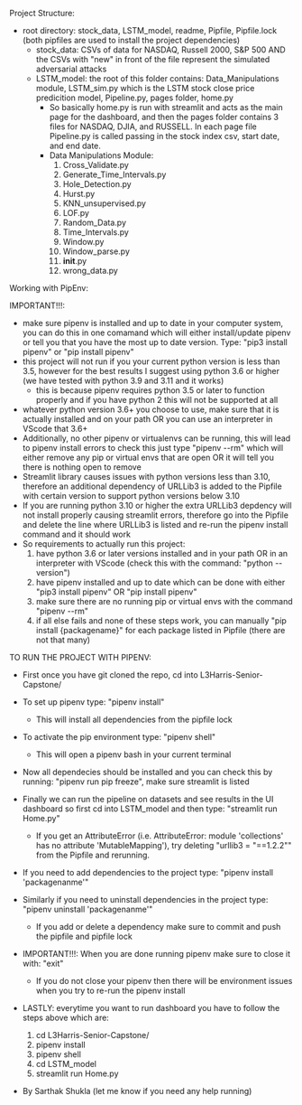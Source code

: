 Project Structure: 
- root directory: stock_data, LSTM_model, readme, Pipfile, Pipfile.lock (both pipfiles are used to install the project dependencies)
  - stock_data: CSVs of data for NASDAQ, Russell 2000, S&P 500 AND the CSVs with "new" in front of the file represent the simulated adversarial attacks
  - LSTM_model: the root of this folder contains: Data_Manipulations module, LSTM_sim.py which is the LSTM stock close price predicition model,                 Pipeline.py, pages folder, home.py
    - So basically home.py is run with streamlit and acts as the main page for the dashboard, and then the pages folder contains 3 files for NASDAQ, DJIA,       and RUSSELL. In each page file Pipeline.py is called passing in the stock index csv, start date, and end date. 
    - Data Manipulations Module:
      1) Cross_Validate.py 
      2) Generate_Time_Intervals.py
      3) Hole_Detection.py
      4) Hurst.py
      5) KNN_unsupervised.py
      6) LOF.py
      7) Random_Data.py
      8) Time_Intervals.py
      9) Window.py
      10) Window_parse.py
      11) __init__.py
      12) wrong_data.py


Working with PipEnv: 

IMPORTANT!!!: 
- make sure pipenv is installed and up to date in your computer system, you can do this in one comamand which will either install/update pipenv or tell you   that you have the most up to date version. Type: "pip3 install pipenv" or "pip install pipenv"
- this project will not run if you your current python version is less than 3.5, however for the best results I suggest using python 3.6 or higher (we have tested with python 3.9 and 3.11 and it works)
  - this is because pipenv requires python 3.5 or later to function properly and if you have python 2 this will not be supported at all
- whatever python version 3.6+ you choose to use, make sure that it is actually installed and on your path OR you can use an interpreter in VScode that       3.6+
- Additionally, no other pipenv or virtualenvs can be running, this will lead to pipenv install errors to check this just type "pipenv --rm" which will       either remove any pip or virtual envs that are open OR it will tell you there is nothing open to remove
- Streamlit library causes issues with python versions less than 3.10, therefore an additional dependency of URLLib3 is added to the Pipfile with             certain version to support python versions below 3.10
- If you are running python 3.10 or higher the extra URLLib3 depdency will not install properly causing streamlit errors, therefore go into the Pipfile       and delete the line where URLLib3 is listed and re-run the pipenv install command and it should work
- So requirements to actually run this project: 
  1) have python 3.6 or later versions installed and in your path OR in an interpreter with VScode (check this with the command: "python --version")
  2) have pipenv installed and up to date which can be done with either "pip3 install pipenv" OR "pip install pipenv"
  3) make sure there are no running pip or virtual envs with the command "pipenv --rm"
  4) if all else fails and none of these steps work, you can manually "pip install {packagename}" for each package listed in Pipfile (there are not that        many)


TO RUN THE PROJECT WITH PIPENV: 

- First once you have git cloned the repo, cd into L3Harris-Senior-Capstone/
- To set up pipenv type: "pipenv install"
  - This will install all dependencies from the pipfile lock
- To activate the pip environment type: "pipenv shell"
  - This will open a pipenv bash in your current terminal
- Now all dependecies should be installed and you can check this by running: "pipenv run pip freeze", make sure streamlit is listed
- Finally we can run the pipeline on datasets and see results in the UI dashboard so first cd into LSTM_model and then type: "streamlit run Home.py"
  - If you get an AttributeError (i.e. AttributeError: module 'collections' has no attribute 'MutableMapping'), try deleting "urllib3 = "==1.2.2"" from the Pipfile and rerunning.
- If you need to add dependencies to the project type: "pipenv install 'packagenanme'"
- Similarly if you need to uninstall dependencies in the project type: "pipenv uninstall 'packagenanme'"
  - If you add or delete a dependency make sure to commit and push the pipfile and pipfile lock
- IMPORTANT!!!: When you are done running pipenv make sure to close it with: "exit"
  - If you do not close your pipenv then there will be environment issues when you try to re-run the pipenv install
- LASTLY: everytime you want to run dashboard you have to follow the steps above which are: 
  1) cd L3Harris-Senior-Capstone/ 
  2) pipenv install 
  3) pipenv shell
  4) cd LSTM_model
  5) streamlit run Home.py
  
  
- By Sarthak Shukla (let me know if you need any help running)



